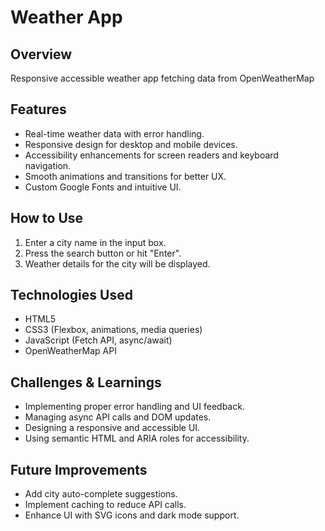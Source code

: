 # Weather App

## Overview
Responsive accessible weather app fetching data from OpenWeatherMap

## Features
- Real-time weather data with error handling.
- Responsive design for desktop and mobile devices.
- Accessibility enhancements for screen readers and keyboard navigation.
- Smooth animations and transitions for better UX.
- Custom Google Fonts and intuitive UI.

## How to Use
1. Enter a city name in the input box.
2. Press the search button or hit "Enter".
3. Weather details for the city will be displayed.

## Technologies Used
- HTML5
- CSS3 (Flexbox, animations, media queries)
- JavaScript (Fetch API, async/await)
- OpenWeatherMap API

## Challenges & Learnings
- Implementing proper error handling and UI feedback.
- Managing async API calls and DOM updates.
- Designing a responsive and accessible UI.
- Using semantic HTML and ARIA roles for accessibility.

## Future Improvements
- Add city auto-complete suggestions.
- Implement caching to reduce API calls.
- Enhance UI with SVG icons and dark mode support.
